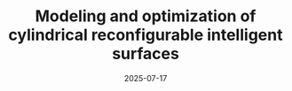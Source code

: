 ---
title: "Modeling and optimization of cylindrical reconfigurable intelligent surfaces"
date: 2025-07-17
authors: ["F. Pepe", "I. Iudice", "G. Castaldi", "M. Di. Renzo", "V. Galdi"]
publication_types: ['paper-conference']
abstract: ""
featured: false
publication: "*IEEE Antennas and Propagation Society International Symposium*"
---
